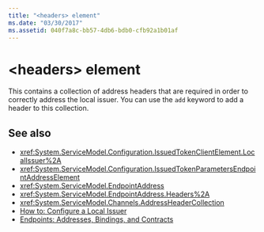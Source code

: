 ```yaml
---
title: "<headers> element"
ms.date: "03/30/2017"
ms.assetid: 040f7a8c-bb57-4db6-bdb0-cfb92a1b01af
---
```

# \<headers> element
This contains a collection of address headers that are required in order to correctly address the local issuer. You can use the `add` keyword to add a header to this collection.  
  
## See also

- <xref:System.ServiceModel.Configuration.IssuedTokenClientElement.LocalIssuer%2A>
- <xref:System.ServiceModel.Configuration.IssuedTokenParametersEndpointAddressElement>
- <xref:System.ServiceModel.EndpointAddress>
- <xref:System.ServiceModel.EndpointAddress.Headers%2A>
- <xref:System.ServiceModel.Channels.AddressHeaderCollection>
- [How to: Configure a Local Issuer](../../../wcf/feature-details/how-to-configure-a-local-issuer.md)
- [Endpoints: Addresses, Bindings, and Contracts](../../../wcf/feature-details/endpoints-addresses-bindings-and-contracts.md)
